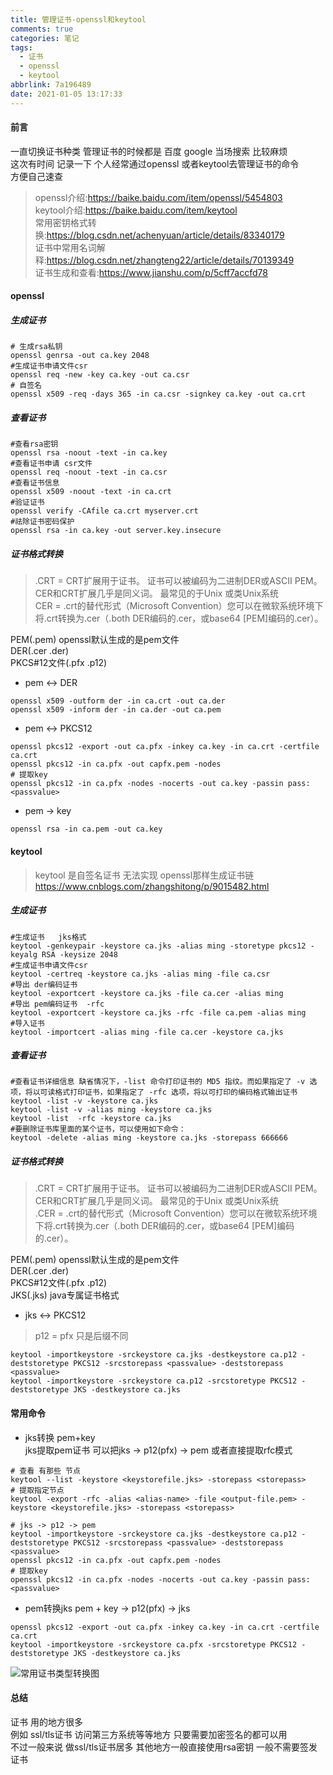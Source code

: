 ```yaml
---
title: 管理证书-openssl和keytool
comments: true
categories: 笔记
tags:
  - 证书
  - openssl
  - keytool
abbrlink: 7a196489
date: 2021-01-05 13:17:33
---
```


#### 前言
一直切换证书种类 管理证书的时候都是 百度 google 当场搜索 比较麻烦        
这次有时间 记录一下 个人经常通过openssl 或者keytool去管理证书的命令         
方便自己速查   

>openssl介绍:https://baike.baidu.com/item/openssl/5454803  
>keytool介绍:https://baike.baidu.com/item/keytool   
>常用密钥格式转换:https://blog.csdn.net/achenyuan/article/details/83340179   
>证书中常用名词解释:https://blog.csdn.net/zhangteng22/article/details/70139349   
>证书生成和查看:https://www.jianshu.com/p/5cff7accfd78   

#### openssl    

##### 生成证书    
```shell
# 生成rsa私钥
openssl genrsa -out ca.key 2048
#生成证书申请文件csr  
openssl req -new -key ca.key -out ca.csr 
# 自签名 
openssl x509 -req -days 365 -in ca.csr -signkey ca.key -out ca.crt
```
##### 查看证书      
```shell
#查看rsa密钥
openssl rsa -noout -text -in ca.key 
#查看证书申请 csr文件 
openssl req -noout -text -in ca.csr 
#查看证书信息  
openssl x509 -noout -text -in ca.crt 
#验证证书 
openssl verify -CAfile ca.crt myserver.crt
#祛除证书密码保护
openssl rsa -in ca.key -out server.key.insecure
```
##### 证书格式转换    
>.CRT = CRT扩展用于证书。 证书可以被编码为二进制DER或ASCII PEM。 CER和CRT扩展几乎是同义词。 最常见的于Unix 或类Unix系统   
> CER = .crt的替代形式（Microsoft Convention）您可以在微软系统环境下将.crt转换为.cer（.both DER编码的.cer，或base64 \[PEM]编码的.cer）。   

PEM(.pem) openssl默认生成的是pem文件     
DER(.cer .der)   
PKCS#12文件(.pfx .p12)    
* pem <-> DER    
```shell
openssl x509 -outform der -in ca.crt -out ca.der
openssl x509 -inform der -in ca.der -out ca.pem
```
* pem <-> PKCS12    
```shell
openssl pkcs12 -export -out ca.pfx -inkey ca.key -in ca.crt -certfile ca.crt
openssl pkcs12 -in ca.pfx -out capfx.pem -nodes
# 提取key 
openssl pkcs12 -in ca.pfx -nodes -nocerts -out ca.key -passin pass:<passvalue>
```
* pem -> key     
```shell
openssl rsa -in ca.pem -out ca.key
```

#### keytool      
>keytool 是自签名证书 无法实现 openssl那样生成证书链  https://www.cnblogs.com/zhangshitong/p/9015482.html    

##### 生成证书     
```shell
#生成证书   jks格式   
keytool -genkeypair -keystore ca.jks -alias ming -storetype pkcs12 -keyalg RSA -keysize 2048
#生成证书申请文件csr  
keytool -certreq -keystore ca.jks -alias ming -file ca.csr
#导出 der编码证书 
keytool -exportcert -keystore ca.jks -file ca.cer -alias ming 
#导出 pem编码证书  -rfc 
keytool -exportcert -keystore ca.jks -rfc -file ca.pem -alias ming
#导入证书  
keytool -importcert -alias ming -file ca.cer -keystore ca.jks
```
##### 查看证书     
```shell
#查看证书详细信息 缺省情况下，-list 命令打印证书的 MD5 指纹。而如果指定了 -v 选项，将以可读格式打印证书，如果指定了 -rfc 选项，将以可打印的编码格式输出证书
keytool -list -v -keystore ca.jks 
keytool -list -v -alias ming -keystore ca.jks  
keytool -list  -rfc -keystore ca.jks 
#要删除证书库里面的某个证书，可以使用如下命令： 
keytool -delete -alias ming -keystore ca.jks -storepass 666666 
```


##### 证书格式转换      
>.CRT = CRT扩展用于证书。 证书可以被编码为二进制DER或ASCII PEM。 CER和CRT扩展几乎是同义词。 最常见的于Unix 或类Unix系统    
>.CER = .crt的替代形式（Microsoft Convention）您可以在微软系统环境下将.crt转换为.cer（.both DER编码的.cer，或base64 \[PEM]编码的.cer）。    
  
PEM(.pem) openssl默认生成的是pem文件     
DER(.cer .der)   
PKCS#12文件(.pfx .p12)    
JKS(.jks)  java专属证书格式      
* jks <-> PKCS12    
> p12 = pfx 只是后缀不同     
```shell
keytool -importkeystore -srckeystore ca.jks -destkeystore ca.p12 -deststoretype PKCS12 -srcstorepass <passvalue> -deststorepass <passvalue>
keytool -importkeystore -srckeystore ca.p12 -srcstoretype PKCS12 -deststoretype JKS -destkeystore ca.jks
```

#### 常用命令     
* jks转换 pem+key      
jks提取pem证书 可以把jks -> p12(pfx) -> pem 或者直接提取rfc模式    
```shell
# 查看 有那些 节点  
keytool --list -keystore <keystorefile.jks> -storepass <storepass>
# 提取指定节点  
keytool -export -rfc -alias <alias-name> -file <output-file.pem> -keystore <keystorefile.jks> -storepass <storepass>

# jks -> p12 -> pem 
keytool -importkeystore -srckeystore ca.jks -destkeystore ca.p12 -deststoretype PKCS12 -srcstorepass <passvalue> -deststorepass <passvalue>
openssl pkcs12 -in ca.pfx -out capfx.pem -nodes
# 提取key 
openssl pkcs12 -in ca.pfx -nodes -nocerts -out ca.key -passin pass:<passvalue>
```

* pem转换jks   pem + key -> p12(pfx) -> jks 
```shell
openssl pkcs12 -export -out ca.pfx -inkey ca.key -in ca.crt -certfile ca.crt
keytool -importkeystore -srckeystore ca.pfx -srcstoretype PKCS12 -deststoretype JKS -destkeystore ca.jks
```

![常用证书类型转换图](https://xujiuming.com/ming-static/%E5%B8%B8%E7%94%A8%E8%AF%81%E4%B9%A6%E8%BD%AC%E6%8D%A2%E5%9B%BE.png)

#### 总结 
证书 用的地方很多     
例如 ssl/tls证书   访问第三方系统等等地方 只要需要加密签名的都可以用    
不过一般来说 做ssl/tls证书居多  其他地方一般直接使用rsa密钥  一般不需要签发证书   









